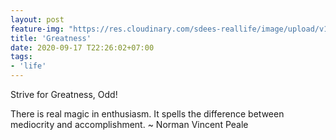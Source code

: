 ```yaml
---
layout: post
feature-img: "https://res.cloudinary.com/sdees-reallife/image/upload/v1555658919/sample_feature_img.png"
title: 'Greatness'
date: 2020-09-17 T22:26:02+07:00
tags:
- 'life'
---
```

Strive for Greatness, Odd!

<i class="fa fa-child" style="color:plum"></i>

There is real magic in enthusiasm. It spells the difference between mediocrity and accomplishment. ~ Norman Vincent Peale
